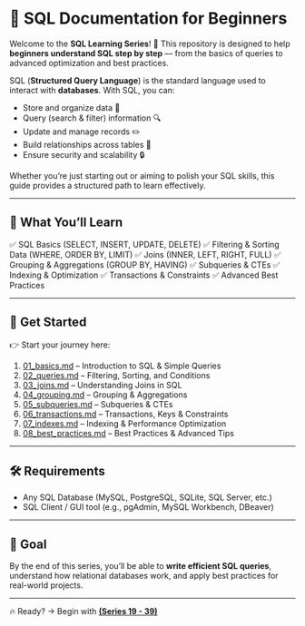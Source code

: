 
# 📘 SQL Documentation for Beginners

Welcome to the **SQL Learning Series**! 🚀
This repository is designed to help **beginners understand SQL step by step** — from the basics of queries to advanced optimization and best practices.

SQL (**Structured Query Language**) is the standard language used to interact with **databases**. With SQL, you can:

* Store and organize data 📂
* Query (search & filter) information 🔍
* Update and manage records ✏️
* Build relationships across tables 🔗
* Ensure security and scalability 🔒

Whether you’re just starting out or aiming to polish your SQL skills, this guide provides a structured path to learn effectively.

---

## 📑 What You’ll Learn

✅ SQL Basics (SELECT, INSERT, UPDATE, DELETE)
✅ Filtering & Sorting Data (WHERE, ORDER BY, LIMIT)
✅ Joins (INNER, LEFT, RIGHT, FULL)
✅ Grouping & Aggregations (GROUP BY, HAVING)
✅ Subqueries & CTEs
✅ Indexing & Optimization
✅ Transactions & Constraints
✅ Advanced Best Practices

---

## 🚀 Get Started

👉 Start your journey here:

1. [01\_basics.md](./01_basics.md) – Introduction to SQL & Simple Queries
2. [02\_queries.md](./02_queries.md) – Filtering, Sorting, and Conditions
3. [03\_joins.md](./03_joins.md) – Understanding Joins in SQL
4. [04\_grouping.md](./04_grouping.md) – Grouping & Aggregations
5. [05\_subqueries.md](./05_subqueries.md) – Subqueries & CTEs
6. [06\_transactions.md](./06_transactions.md) – Transactions, Keys & Constraints
7. [07\_indexes.md](./07_indexes.md) – Indexing & Performance Optimization
8. [08\_best\_practices.md](./08_best_practices.md) – Best Practices & Advanced Tips

---

## 🛠 Requirements

* Any SQL Database (MySQL, PostgreSQL, SQLite, SQL Server, etc.)
* SQL Client / GUI tool (e.g., pgAdmin, MySQL Workbench, DBeaver)

---

## 🎯 Goal

By the end of this series, you’ll be able to **write efficient SQL queries**, understand how relational databases work, and apply best practices for real-world projects.

---

🔥 Ready? → Begin with **[(Series 19 - 39)](./SQL%20Learning%20Series%20(Series%2019%20-%2039).md)**


